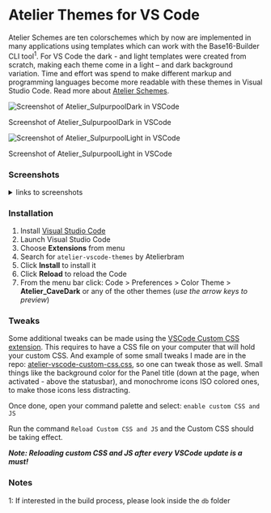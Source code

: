 # Atelier Themes for VS Code

Atelier Schemes are ten colorschemes which by now are implemented in many applications using templates which can work with the Base16-Builder CLI tool<sup>1</sup>. For VS Code the dark - and light templates were created from scratch, making each theme come in a light – and dark background variation. Time and effort was spend to make different markup and programming languages become more readable with these themes in Visual Studio Code. Read more about [Atelier Schemes](https://atelierbram.github.io/syntax-highlighting/atelier-schemes/).

![Screenshot of Atelier_SulpurpoolDark in VSCode](https://i.imgur.com/kERPAWH.png)

Screenshot of Atelier_SulpurpoolDark in VSCode


![Screenshot of Atelier_SulpurpoolLight in VSCode](https://i.imgur.com/FzHGUgU.png)

Screenshot of Atelier_SulpurpoolLight in VSCode

### Screenshots

<details><summary markdown="span">links to screenshots</summary>

- [Atelier_CaveDark](https://i.imgur.com/Nllstv4.png)
- [Atelier_CaveLight](https://i.imgur.com/ZCHhpm0.png)
- [Atelier_DuneDark](https://i.imgur.com/gmyqnvn.png)
- [Atelier_DuneLight](https://i.imgur.com/qMjOyT8.png)
- [Atelier_EstuaryDark](https://i.imgur.com/DkFMKPF.png)
- [Atelier_EstuaryLight](https://i.imgur.com/y14zkOv.png)
- [Atelier_ForestDark](https://i.imgur.com/RmrF90m.png)
- [Atelier_ForestLight](https://i.imgur.com/4cOIE2O.png)
- [Atelier_HeathDark](https://i.imgur.com/AovXoLs.png)
- [Atelier_HeathLight](https://i.imgur.com/Lf10Uye.png)
- [Atelier_LakesideDark](https://i.imgur.com/vM24kYU.png)
- [Atelier_LakesideLight](https://i.imgur.com/sWY7VmT.png)
- [Atelier_PlateauDark](https://i.imgur.com/2cQAChq.png)
- [Atelier_PlateauLight](https://i.imgur.com/2cQAChq.png)
- [Atelier_SavannaDark](https://i.imgur.com/TRs5j4V.png)
- [Atelier_SavannaLight](https://i.imgur.com/czFEuR6.png)
- [Atelier_SeasideDark](https://i.imgur.com/ZNVAfRj.png)
- [Atelier_SeasideLight](https://i.imgur.com/pjLScDf.png)
- [Atelier_SulpurpoolDark](https://i.imgur.com/kERPAWH.png)
- [Atelier_SulpurpoolLight](https://i.imgur.com/FzHGUgU.png)

</details>

### Installation

1.  Install [Visual Studio Code](https://code.visualstudio.com/)
1.  Launch Visual Studio Code
1.  Choose **Extensions** from menu
1.  Search for `atelier-vscode-themes` by Atelierbram
1.  Click **Install** to install it
1.  Click **Reload** to reload the Code
1.  From the menu bar click: Code > Preferences > Color Theme > **Atelier_CaveDark** or any of the other themes (_use the arrow keys to preview_)

### Tweaks
Some additional tweaks can be made using the [VSCode Custom CSS extension](https://github.com/be5invis/vscode-custom-css). This requires to have a CSS file on your computer that will hold your custom CSS. And example of some small tweaks I made are in the repo: [atelier-vscode-custom-css.css](https://github.com/atelierbram/Atelier-VSCode-Themes/blob/master/atelier-vscode-custom-css.css), so one can tweak those as well. Small things like the background color for the Panel title (down at the page, when activated - above the statusbar), and monochrome icons ISO colored ones, to make those icons less distracting.

Once done, open your command palette and select: `enable custom CSS and JS`

Run the command `Reload Custom CSS and JS` and the Custom CSS should be taking effect.

**_Note: Reloading custom CSS and JS after every VSCode update is a must!_**

### Notes
1: If interested in the build process, please look inside the `db` folder
